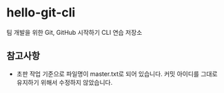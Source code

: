 # hello-git-cli

팀 개발을 위한 Git, GitHub 시작하기 CLI 연습 저장소

## 참고사항

- 초판 작업 기준으로 파일명이 master.txt로 되어 있습니다. 커밋 아이디를 그대로 유지하기 위해서 수정하지 않았습니다.
